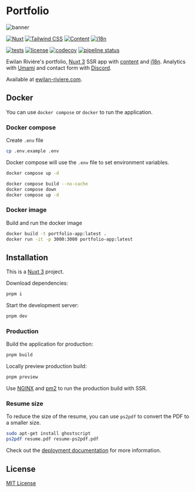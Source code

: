 # Portfolio

![banner](https://raw.githubusercontent.com/ewilan-riviere/portfolio/main/public/portfolio.jpg)

[![Nuxt][nuxt-version-src]][nuxt-version-href]
[![Tailwind CSS][tailwind-version-src]][tailwind-version-href]
[![Content][content-version-src]][content-version-href]
[![i18n][i18n-version-src]][i18n-version-href]

[![tests][tests-src]][tests-href]
[![license][license-src]][license-href]
[![codecov][codecov-src]][codecov-href]
[![pipeline status][pipeline-src]][pipeline-href]

Ewilan Rivière's portfolio, [Nuxt 3](https://nuxt.com/) SSR app with [content](https://content.nuxt.com/) and [i18n](https://i18n.nuxtjs.org/). Analytics with [Umami](https://umami.is/) and contact form with [Discord](https://discord.com/).

Available at [ewilan-riviere.com](https://ewilan-riviere.com).

## Docker

You can use `docker compose` or `docker` to run the application.

### Docker compose

Create `.env` file

```bash
cp .env.example .env
```

Docker compose will use the `.env` file to set environment variables.

```bash
docker compose up -d
```

```bash
docker compose build --no-cache
docker compose down
docker compose up -d
```

### Docker image

Build and run the docker image

```bash
docker build -t portfolio-app:latest .
docker run -it -p 3000:3000 portfolio-app:latest
```

## Installation

This is a [Nuxt 3](https://nuxt.com/) project.

Download dependencies:

```bash
pnpm i
```

Start the development server:

```bash
pnpm dev
```

### Production

Build the application for production:

```bash
pnpm build
```

Locally preview production build:

```bash
pnpm preview
```

Use [NGINX](https://www.nginx.com/) and [pm2](https://pm2.keymetrics.io/) to run the production build with SSR.

### Resume size

To reduce the size of the resume, you can use `ps2pdf` to convert the PDF to a smaller size.

```bash
sudo apt-get install ghostscript
ps2pdf resume.pdf resume-ps2pdf.pdf
```

Check out the [deployment documentation](https://nuxt.com/docs/getting-started/deployment) for more information.

## License

[MIT License](./LICENSE)

[nuxt-version-src]: https://img.shields.io/badge/dynamic/json?label=Nuxt&query=dependencies['nuxt']&url=https://raw.githubusercontent.com/ewilan-riviere/portfolio/main/package.json&message=v3&color=28cf8d&logo=nuxt.js&logoColor=ffffff&labelColor=18181b
[nuxt-version-href]: https://nuxt.com
[tailwind-version-src]: https://img.shields.io/badge/dynamic/json?label=Tailwind%20CSS&query=dependencies['tailwindcss']&url=https://raw.githubusercontent.com/ewilan-riviere/portfolio/main/package.json&message=v3&color=28cf8d&labelColor=18181b
[tailwind-version-href]: https://tailwindcss.com/
[content-version-src]: https://img.shields.io/badge/dynamic/json?label=@nuxt/content&query=dependencies['@nuxt/content']&url=https://raw.githubusercontent.com/ewilan-riviere/portfolio/main/package.json&message=v3&color=28cf8d&labelColor=18181b
[content-version-href]: https://content.nuxtjs.org/
[i18n-version-src]: https://img.shields.io/badge/dynamic/json?label=@nuxtjs/i18n&query=dependencies['@nuxtjs/i18n']&url=https://raw.githubusercontent.com/ewilan-riviere/portfolio/main/package.json&message=v3&color=28cf8d&labelColor=18181b
[i18n-version-href]: https://v8.i18n.nuxtjs.org/
[tests-src]: https://img.shields.io/github/actions/workflow/status/ewilan-riviere/portfolio/tests.yml?branch=main&label=tests&style=flat-square&colorA=18181B
[tests-href]: https://github.com/ewilan-riviere/portfolio/actions/workflows/tests.yml
[license-src]: https://img.shields.io/github/license/ewilan-riviere/portfolio.svg?style=flat&colorA=18181B&colorB=28CF8D
[license-href]: https://github.com/ewilan-riviere/portfolio/blob/main/LICENSE
[codecov-src]: https://img.shields.io/codecov/c/gh/ewilan-riviere/portfolio/main?style=flat&colorA=18181B&colorB=28cf8d
[codecov-href]: https://codecov.io/gh/ewilan-riviere/portfolio
[pipeline-src]: https://gitlab.com/kiwilan/portfolio/badges/main/pipeline.svg
[pipeline-href]: https://gitlab.com/kiwilan/portfolio
